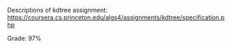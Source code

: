 Descriptions of kdtree assignment:
https://coursera.cs.princeton.edu/algs4/assignments/kdtree/specification.php

Grade: 97%
